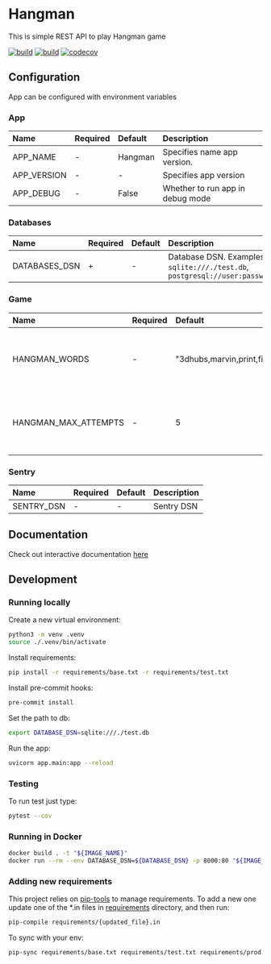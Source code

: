 # Hangman

This is simple REST API to play Hangman game

[![build](https://github.com/unmade/hangman/workflows/Lint%20and%20Test/badge.svg)](https://github.com/unmade/hangman/blob/master/.github/workflows/lint-and-test.yml)
[![build](https://github.com/unmade/hangman/workflows/Deploy/badge.svg)](https://github.com/unmade/hangman/blob/master/.github/workflows/deploy.yml)
[![codecov](https://codecov.io/gh/unmade/hangman/branch/master/graph/badge.svg)](https://codecov.io/gh/unmade/hangman)

## Configuration

App can be configured with environment variables

### App

|Name     | Required | Default | Description|
|:--------|:-------- |:------- |:-----------|
|APP_NAME           | - | Hangman | Specifies name app version. |
|APP_VERSION        | - | -       | Specifies app version |
|APP_DEBUG          | - | False   | Whether to run app in debug mode |

### Databases

|Name     | Required | Default | Description|
|:--------|:-------- |:------- |:-----------|
|DATABASES_DSN | + | - | Database DSN. Examples: `sqlite:///./test.db`, `postgresql://user:password@host:port/name` |

### Game

|Name     | Required | Default | Description|
|:--------|:-------- |:------- |:-----------|
|HANGMAN_WORDS | - | "3dhubs,marvin,print,filament,order,layer" | String of comma-separated words to use in the game |
|HANGMAN_MAX_ATTEMPTS | - | 5 | Specifies how much times user can ask letters that don't exist |

### Sentry

|Name     | Required | Default | Description|
|:--------|:-------- |:------- |:-----------|
|SENTRY_DSN | - | - | Sentry DSN |


## Documentation

Check out interactive documentation [here](https://apihangman.herokuapp.com/docs)

## Development

### Running locally

Create a new virtual environment:

```bash
python3 -m venv .venv
source ./.venv/bin/activate
```

Install requirements:

```bash
pip install -r requirements/base.txt -r requirements/test.txt
```

Install pre-commit hooks:

```bash
pre-commit install
```

Set the path to db:
```bash
export DATABASE_DSN=sqlite:///./test.db
```

Run the app:

```bash
uvicorn app.main:app --reload
```

### Testing

To run test just type:

```bash
pytest --cov
```

### Running in Docker

```bash
docker build . -t "${IMAGE_NAME}"
docker run --rm --env DATABASE_DSN=${DATABASE_DSN} -p 8000:80 "${IMAGE_NAME}"
```

### Adding new requirements

This project relies on [pip-tools](https://github.com/jazzband/pip-tools) to manage requirements.
To add a new one update one of the *.in files in [requirements](requirements) directory,
and then run:

```bash
pip-compile requirements/{updated_file}.in
```

To sync with your env:

```bash
pip-sync requirements/base.txt requirements/test.txt requirements/prod.txt
```
